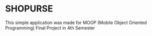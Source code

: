 # SHOPURSE
This simple application was made for MOOP (Mobile Object Oriented Programming) Final Project in 4th Semester
